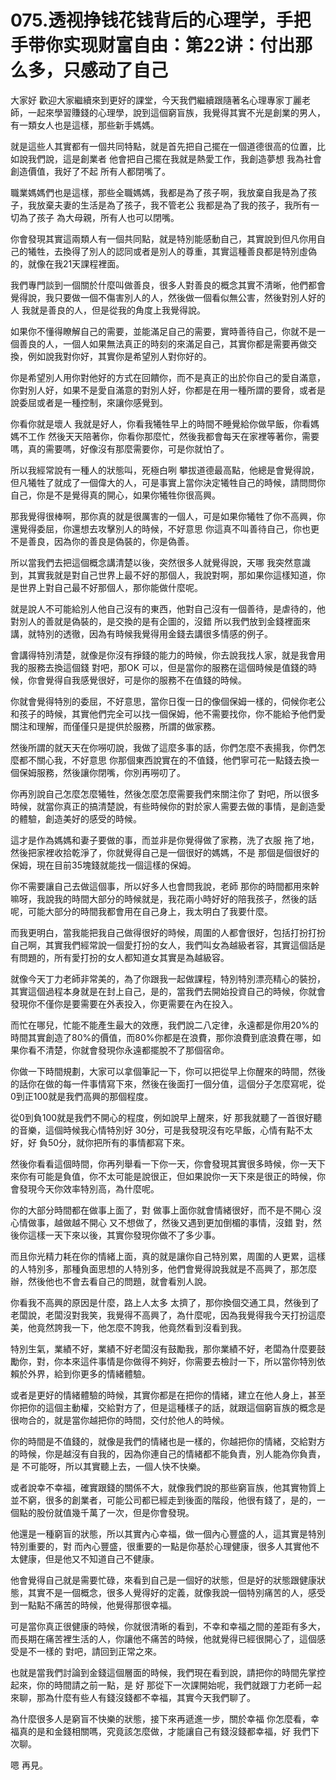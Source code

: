 # 075.透视挣钱花钱背后的心理学，手把手带你实现财富自由：第22讲：付出那么多，只感动了自己

大家好 歡迎大家繼續來到更好的課堂，今天我們繼續跟隨著名心理專家丁麗老師，一起來學習賺錢的心理學，說到這個窮盲族，我覺得其實不光是創業的男人，有一類女人也是這樣，那些新手媽媽。

就是這些人其實都有一個共同特點，就是首先把自己擺在一個道德很高的位置，比如說我們說，這是創業者 他會把自己擺在我就是熱愛工作，我創造夢想 我為社會創造價值，我好了不起 所有人都閉嘴了。

職業媽媽們也是這樣，那些全職媽媽，我都是為了孩子啊，我放棄自我是為了孩子，我放棄夫妻的生活是為了孩子，我不管老公 我都是為了我的孩子，我所有一切為了孩子 為大母親，所有人也可以閉嘴。

你會發現其實這兩類人有一個共同點，就是特別能感動自己，其實說到但凡你用自己的犧牲，去換得了別人的認同或者是別人的尊重，其實這種善良都是特別虛偽的，就像在我21天課程裡面。

我們專門談到一個關於什麼叫做善良，很多人對善良的概念其實不清晰，他們都會覺得說，我只要做一個不傷害別人的人，然後做一個看似無公害，然後對別人好的人 我就是善良的人，但是從我的角度上我覺得說。

如果你不懂得瞭解自己的需要，並能滿足自己的需要，實時善待自己，你就不是一個善良的人，一個人如果無法真正的時刻的來滿足自己，其實你都是需要再做交換，例如說我對你好，其實你是希望別人對你好的。

你是希望別人用你對他好的方式在回饋你，而不是真正的出於你自己的愛自滿意，你對別人好，如果不是愛自滿意的對別人好，你都是在用一種所謂的要脅，或者是說委屈或者是一種控制，來讓你感覺到。

你看你就是壞人 我就是好人，你看我犧牲早上的時間不睡覺給你做早飯，你看媽媽不工作 然後天天陪著你，你看你那麼忙，然後我都會每天在家裡等著你，需要嗎，真的需要嗎，好像沒有那麼需要你，可是你就怕了。

所以我經常說有一種人的狀態叫，死極白咧 攀拔道德最高點，他總是會覺得說，但凡犧牲了就成了一個偉大的人，可是事實上當你決定犧牲自己的時候，請問問你自己，你是不是覺得真的開心，如果你犧牲你很高興。

那我覺得很棒啊，那你真的就是很厲害的一個人，可是如果你犧牲了你不高興，你還覺得委屈，你還想去攻擊別人的時候，不好意思 你這真不叫善待自己，你也更不是善良，因為你的善良是偽裝的，你是偽善。

所以當我們去把這個概念講清楚以後，突然很多人就覺得說，天哪 我突然意識到，其實我就是對自己世界上最不好的那個人，我說對啊，那如果你這樣知道，你是世界上對自己最不好那個人，那你能做什麼呢。

就是說人不可能給別人他自己沒有的東西，他對自己沒有一個善待，是虐待的，他對別人的善就是偽裝的，是交換的是有企圖的，沒錯 所以我們放到金錢裡面來講，就特別的透徹，因為有時候我覺得用金錢去講很多情感的例子。

會講得特別清楚，就像是你沒有掙錢的能力的時候，你去說我找人家，就是我會用我的服務去換這個錢 對吧，那OK 可以，但是當你的服務在這個時候是值錢的時候，你會覺得自我感覺很好，可是你的服務不在值錢的時候。

你就會覺得特別的委屈，不好意思，當你日復一日的像個保姆一樣的，伺候你老公和孩子的時候，其實他們完全可以找一個保姆，他不需要找你，你不能給予他們愛 關注和理解，而僅僅只是提供於服務，所謂的做家務。

然後所謂的就天天在你嘮叨說，我做了這麼多事的話，你們怎麼不表揚我，你們怎麼都不關心我，不好意思 你那個東西說實在的不值錢，他們寧可花一點錢去換一個保姆服務，然後讓你閉嘴，你別再嘮叨了。

你再別說自己怎麼怎麼犧牲，然後怎麼怎麼需要我們來關注你了 對吧，所以很多時候，就當你真正的搞清楚說，有些時候你的對於家人需要去做的事情，是創造愛的體驗，創造美好的感受的時候。

這才是作為媽媽和妻子要做的事，而並非是你覺得做了家務，洗了衣服 拖了地，然後把家裡收拾乾淨了，你就覺得自己是一個很好的媽媽，不是 那個是個很好的保姆，現在目前35塊錢就能找一個這樣的保姆。

你不需要讓自己去做這個事，所以好多人也會問我說，老師 那你的時間都用來幹嘛呀，我說我的時間大部分的時候就是，我花兩小時好好的陪我孩子，然後的話呢，可能大部分的時間我都會用在自己身上，我太明白了我要什麼。

而我更明白，當我能把我自己做得很好的時候，周圍的人都會很好，包括打扮打扮自己啊，其實我們經常說一個愛打扮的女人，我們叫女為越級者容，其實這個話是有問題的，所有愛打扮的女人都知道女其實是為越級容。

就像今天丁力老師非常美的，為了你跟我一起做課程，特別特別漂亮精心的裝扮，其實這個過程本身就是在封上自己，是的，當我們去開始投資自己的時候，你就會發現你不僅你是要需要在外表投入，你更需要在內在投入。

而忙在哪兒，忙能不能產生最大的效應，我們說二八定律，永遠都是你用20%的時間其實創造了80%的價值，而80%你都是在浪費，那你浪費到底浪費在哪，如果你看不清楚，你就會發現你永遠都擺脫不了那個宿命。

你做一下時間規劃，大家可以拿個筆記一下，你可以把從早上你醒來的時間，然後的話你在做的每一件事情寫下來，然後在後面打一個分值，這個分子怎麼寫呢，從0到正100就是我們高興的那個程度。

從0到負100就是我們不開心的程度，例如說早上醒來，好 那我就聽了一首很好聽的音樂，這個時候我心情特別好 30分，可是我發現沒有吃早飯，心情有點不太好，好 負50分，就你把所有的事情都寫下來。

然後你看看這個時間，你再列舉看一下你一天，你會發現其實很多時候，你一天下來你有可能是負值，你不太可能是說很正，但如果說你一天下來是很正的時候，你會發現今天你效率特別高，為什麼呢。

你的大部分時間都在做事上面了，對 做事上面你就會情緒很好，而不是不開心 沒心情做事，越做越不開心 又不想做了，然後又遇到更加倒楣的事情，沒錯 對，然後你這樣一天下來以後，其實你發現你做不了多少事。

而且你光精力耗在你的情緒上面，真的就是讓你自己特別累，周圍的人更累，這樣的人特別多，那種負面思想的人特別多，他們會覺得說我就是不高興了，那怎麼辦，然後他也不會去看自己的問題，就會看別人說。

你看我不高興的原因是什麼，路上人太多 太擠了，那你換個交通工具，然後到了老闆說，老闆沒對我笑，我覺得不高興了，為什麼呢，因為我覺得我今天打扮這麼美，他竟然誇我一下，他怎麼不誇我，他竟然看到沒看到我。

特別生氣，業績不好，業績不好老闆沒有鼓勵我，那你業績不好，老闆為什麼要鼓勵你，對，你本來這件事情是你做得不夠好，你需要去檢討一下，所以當你特別依賴於外界，給到你更多的情緒體驗。

或者是更好的情緒體驗的時候，其實你都是在把你的情緒，建立在他人身上，甚至你把你的這個主動權，交給對方了，但是這種樣子的話，就跟這個窮盲族的概念是很吻合的，就是當你越把你的時間，交付於他人的時候。

你的時間是不值錢的，就像是我們的情緒也是一樣的，你越把你的情緒，交給對方的時候，你是越沒有自我的，因為你連自己的情緒都不能負責，別人能為你負責，是 不可能呀，所以其實聽上去，一個人快不快樂。

或者說幸不幸福，確實跟錢的關係不大，就像我們說的那些窮盲族，他其實物質上並不窮，很多的創業者，可能公司都已經走到後面的階段，他很有錢了，是的，一個點的股份就值幾千萬了一次，但是你會發現。

他還是一種窮盲的狀態，所以其實內心幸福，做一個內心豐盛的人，這其實是特別特別重要的，對 而內心豐盛，很重要的一點是你基於心理健康，很多人其實他不太健康，但是他又不知道自己不健康。

他會覺得自己就是需要忙碌，來看到自己是一個好的狀態，但是好的狀態跟健康狀態，其實不是一個概念，很多人覺得好的定義，就像我說一個特別痛苦的人，感受到一點點不痛苦的時候，他覺得那很幸福。

可是當你真正很健康的時候，你就很清晰的看到，不幸和幸福之間的差距有多大，而長期在痛苦裡生活的人，你讓他不痛苦的時候，他就覺得已經很開心了，這個感受是不一樣的 對吧，請回到正常之來。

也就是當我們討論到金錢這個層面的時候，我們現在看到說，請把你的時間先掌控起來，你的時間請之前一點，是 好 那從下一次課開始呢，我們就跟丁力老師一起來聊，那為什麼有些人有錢沒錢都不幸福，其實今天我們聊了。

為什麼很多人是窮盲不快樂的狀態，接下來再遞進一步，關於幸福 你怎麼看，幸福真的是和金錢相關嗎，究竟該怎麼做，才能讓自己有錢沒錢都幸福，好 我們下次聊。

嗯 再見。